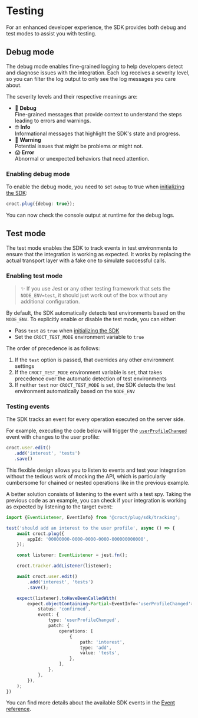 # Testing

For an enhanced developer experience, the SDK provides both debug and test modes to assist you with testing.

## Debug mode

The debug mode enables fine-grained logging to help developers detect and diagnose issues with the integration.
Each log receives a severity level, so you can filter the log output to only see the log messages you 
care about.

The severity levels and their respective meanings are:

- 🧐 **Debug**  
  Fine-grained messages that provide context to understand the steps leading to errors and warnings.
- 🤓 **Info**  
  Informational messages that highlight the SDK's state and progress.
- 🤔 **Warning**  
  Potential issues that might be problems or might not.
- 😱 **Error**  
  Abnormal or unexpected behaviors that need attention.

### Enabling debug mode

To enable the debug mode, you need to set `debug` to true when [initializing the SDK](plug.md#plug):

```ts
croct.plug({debug: true});
```

You can now check the console output at runtime for the debug logs.

## Test mode

The test mode enables the SDK to track events in test environments to ensure that the integration is working 
as expected. It works by replacing the actual transport layer with a fake one to simulate successful calls.

### Enabling test mode

> ✨ If you use Jest or any other testing framework that sets the `NODE_ENV=test`, it should just work out of the box 
> without any additional configuration.

By default, the SDK automatically detects test environments based on the `NODE_ENV`. To explicitly enable or disable 
the test mode, you can either:

- Pass `test` as `true` when [initializing the SDK](plug.md#plug)
- Set the `CROCT_TEST_MODE` environment variable to `true`

The order of precedence is as follows:

1. If the `test` option is passed, that overrides any other environment settings
2. If the `CROCT_TEST_MODE` environment variable is set, that takes precedence over the automatic detection of 
test environments
3. If neither `test` nor `CROCT_TEST_MODE` is set, the SDK detects the test environment automatically based on
the `NODE_ENV`

### Testing events

The SDK tracks an event for every operation executed on the server side.

For example, executing the code below will trigger the [`userProfileChanged`](events.md#userprofilechanged) event with changes to the user profile:

```ts
croct.user.edit()
   .add('interest', 'tests')
   .save()
```

This flexible design allows you to listen to events and test your integration without the tedious work of mocking the API, which is particularly cumbersome for chained or nested operations like in the previous example. 

A better solution consists of listening to the event with a test spy. Taking the previous code as an example, you can check if your integration is working as expected by listening to the target event:

```ts
import {EventListener, EventInfo} from '@croct/plug/sdk/tracking';

test('should add an interest to the user profile', async () => {
    await croct.plug({
        appId: '00000000-0000-0000-0000-000000000000',
    });

    const listener: EventListener = jest.fn();

    croct.tracker.addListener(listener);

    await croct.user.edit()
        .add('interest', 'tests')
        .save();

    expect(listener).toHaveBeenCalledWith(
        expect.objectContaining<Partial<EventInfo<'userProfileChanged'>>>({
            status: 'confirmed',
            event: {
                type: 'userProfileChanged',
                patch: {
                    operations: [
                        {
                            path: 'interest',
                            type: 'add',
                            value: 'tests',
                        },
                    ],
                },
            },
        }),
    );
})
```

You can find more details about the available SDK events in the [Event reference](events.md).
